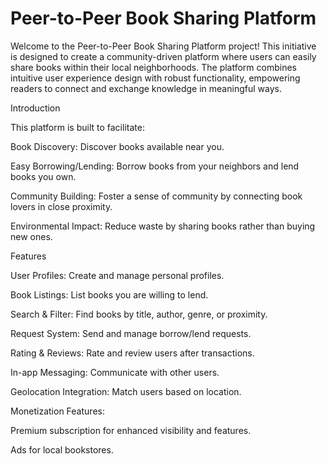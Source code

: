 <h1>Peer-to-Peer Book Sharing Platform</h1>

Welcome to the Peer-to-Peer Book Sharing Platform project! This initiative is designed to create a community-driven platform where users can easily share books within their local neighborhoods. The platform combines intuitive user experience design with robust functionality, empowering readers to connect and exchange knowledge in meaningful ways.

Introduction

This platform is built to facilitate:

Book Discovery: Discover books available near you.

Easy Borrowing/Lending: Borrow books from your neighbors and lend books you own.

Community Building: Foster a sense of community by connecting book lovers in close proximity.

Environmental Impact: Reduce waste by sharing books rather than buying new ones.

Features

User Profiles: Create and manage personal profiles.

Book Listings: List books you are willing to lend.

Search & Filter: Find books by title, author, genre, or proximity.

Request System: Send and manage borrow/lend requests.

Rating & Reviews: Rate and review users after transactions.

In-app Messaging: Communicate with other users.

Geolocation Integration: Match users based on location.

Monetization Features:

Premium subscription for enhanced visibility and features.

Ads for local bookstores.
